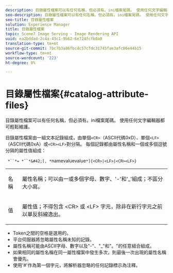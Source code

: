 ```yaml
---
description: 目錄屬性檔案可以有任何名稱，但必須有。ini檔案尾碼。 使用任何文字編輯器都可輕鬆維護。
seo-description: 目錄屬性檔案可以有任何名稱，但必須有。ini檔案尾碼。 使用任何文字編輯器都可輕鬆維護。
seo-title: 目錄屬性檔案
solution: Experience Manager
title: 目錄屬性檔案
topic: Scene7 Image Serving - Image Rendering API
uuid: ea2bddad-2c4a-43c1-9b62-6e724fcfb8a0
translation-type: tm+mt
source-git-commit: 7bc7b3a86fbcdc57cfdc31745fae3afc06e44b15
workflow-type: tm+mt
source-wordcount: '223'
ht-degree: 0%

---
```



# 目錄屬性檔案{#catalog-attribute-files}

目錄屬性檔案可以有任何名稱，但必須有。ini檔案尾碼。 使用任何文字編輯器都可輕鬆維護。

目錄屬性檔案由一組文本記錄組成，由單個`<CR>`（ASCII代碼0xD）、單個`<LF>`（ASCII代碼0xA）或`<CR><LF>`對分隔。 每個記錄都由屬性名稱和一個或多個逗號分隔的屬性值組成：

` *``*= *``*&#42;[, *`namevaluevalue`*]{<CR>|<LF>|<CR><LF>}`

<table id="simpletable_8454AD549FDA421BA1469CDA44132773"> 
 <tr class="strow"> 
  <td class="stentry"> <p> <span class="codeph"> <span class="varname"> 名稱  </span> </span> </p> </td> 
  <td class="stentry"> <p>屬性名稱；可以由一或多個字母、數字、'-'和'_'組成；不區分大小寫。 </p> </td> 
 </tr> 
 <tr class="strow"> 
  <td class="stentry"> <p> <span class="codeph"> <span class="varname"> 值  </span> </span> </p> </td> 
  <td class="stentry"> <p>屬性值；不得包含<span class="codeph"> &lt;CR&gt; </span>或<span class="codeph"> &lt;LF&gt; </span>字元，除非在新行字元之前以單反斜線逸出。 </p> </td> 
 </tr> 
</table>

* Token之間的空格是選用的。
* 平台伺服器將忽略屬性名稱未知的記錄。
* 屬性名稱可能由ASCII字母、數字以及&quot;-&quot;、&quot;_&quot;和&quot;。&quot;的任意組合組成。
* 如果相同的屬性名稱在同一屬性檔案中發生多次，則最後一次出現的屬性名稱會優先。
* 使用&#39;#&#39;作為第一個字元，將解析器忽略的任何記錄標示為注釋。

